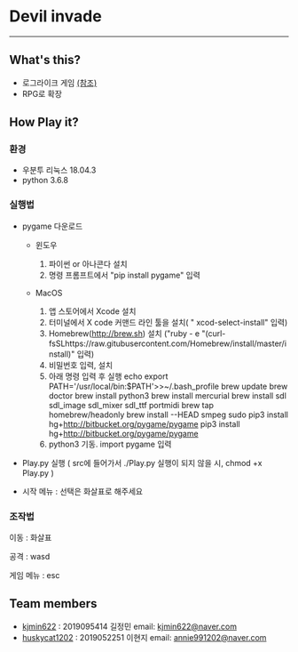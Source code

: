 
# Devil invade

***

## What's this?
* 로그라이크 게임 [(참조)](https://ko.wikipedia.org/wiki/%EB%A1%9C%EA%B7%B8%EB%A5%98_%EA%B2%8C%EC%9E%84)
* RPG로 확장

## How Play it?

### 환경
* 우분투 리눅스 18.04.3
* python 3.6.8

### 실행법
* pygame 다운로드 
  - 윈도우
     1. 파이썬 or 아나콘다 설치
     2. 명령 프롬프트에서 "pip install pygame" 입력
     
  - MacOS
     1. 앱 스토어에서 Xcode 설치
     2. 터미널에서 X code 커맨드 라인 툴을 설치( " xcod-select-install" 입력)
     3. Homebrew(http://brew.sh) 설치
         ("ruby - e "(curl-fsSLhttps://raw.gitubusercontent.com/Homebrew/install/master/install)" 입력)
     4. 비밀번호 입력, 설치
     5. 아래 명령 입력 후 실행
         echo export PATH='/usr/local/bin:$PATH'>>~/.bash_profile
         brew update
         brew doctor
         brew install python3
         brew install mercurial
         brew install sdl sdl_image sdl_mixer sdl_ttf portmidi
         brew tap homebrew/headonly
         brew install --HEAD smpeg
         sudo pip3 install hg+http://bitbucket.org/pygame/pygame
         pip3 install hg+http://bitbucket.org/pygame/pygame
     6. python3 기동. import pygame 입력
     
* Play.py 실행 ( src에 들어가서 ./Play.py  실행이 되지 않을 시, chmod +x Play.py )

* 시작 메뉴 : 선택은 화살표로 해주세요


### 조작법

  이동 : 화살표
  
  공격 : wasd
  
  게임 메뉴 : esc

## Team members
* [kjmin622](https://github.com/kjmin622) : 2019095414 길정민 email: kjmin622@naver.com
* [huskycat1202](https://github.com/huskycat1202) : 2019052251 이현지 email: annie991202@naver.com
